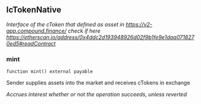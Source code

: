 ## IcTokenNative

_Interface of the cToken that defined as asset in https://v2-app.compound.finance/
check if here https://etherscan.io/address/0x4ddc2d193948926d02f9b1fe9e1daa0718270ed5#readContract_

### mint

```solidity
function mint() external payable
```

Sender supplies assets into the market and receives cTokens in exchange

_Accrues interest whether or not the operation succeeds, unless reverted_

